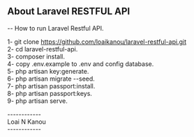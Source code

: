 ## About Laravel RESTFUL API

-- How to run Laravel Restful API.<br>

1- git clone https://github.com/loaikanou/laravel-restful-api.git<br>
2- cd laravel-restful-api.<br>
3- composer install.<br>
4- copy .env.example to .env and config database.<br>
5- php artisan key:generate.<br>
6- php artisan migrate --seed.<br>
7- php artisan passport:install.<br>
8- php artisan passport:keys.<br>
9- php artisan serve.<br>

------------<br>
Loai N Kanou<br>
------------<br>
